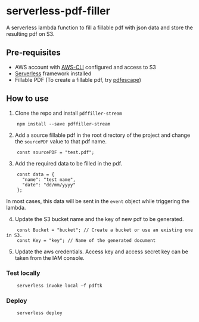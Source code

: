 # serverless-pdf-filler
A serverless lambda function to fill a fillable pdf with json data and store the resulting pdf on S3.

## Pre-requisites
- AWS account with [AWS-CLI](https://aws.amazon.com/cli/) configured and access to S3
- [Serverless](https://serverless.com) framework installed
- Fillable PDF  (To create a fillable pdf, try [pdfescape](https://www.pdfescape.com/'))

## How to use
1. Clone the repo and install `pdffiller-stream`
```
    npm install --save pdffiller-stream
```

2. Add a source fillable pdf in the root directory of the project and change the `sourcePDF` value to that pdf name.
```
    const sourcePDF = "test.pdf";
```

3. Add the required data to be filled in the pdf. 
```
    const data = {
      "name": "test name",
      "date": "dd/mm/yyyy"
    };

```
In most cases, this data will be sent in the `event` object while triggering the lambda. 

4. Update the S3 bucket name and the key of new pdf to be generated. 
```
    const Bucket = "bucket"; // Create a bucket or use an existing one in S3.
    const Key = "key"; // Name of the generated document
```

5. Update the aws credentials. Access key and access secret key can be taken from the IAM console. 

### Test locally
```
    serverless invoke local —f pdftk
```

### Deploy
```
    serverless deploy
```




